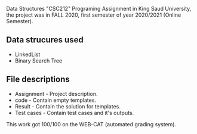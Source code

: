 Data Structures "CSC212" Programing Assignment in King Saud University, the project was in FALL 2020,
first semester of year 2020/2021 (Online Semester).

## Data strucures used 
- LinkedList
- Binary Search Tree

## File descriptions
- Assignment - Project description.
- code - Contain empty templates.
- Result - Contain the solution for templates.
- Test cases - Contain test cases and it's outputs.

This work got 100/100 on the WEB-CAT (automated grading system).
